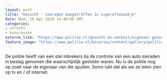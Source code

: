 ```yaml
---
layout: post
title: "Gezocht - Sieraden aangetroffen in sigarettenpakje"
date: Wed, 18 Apr 2018 14:40:00 GMT
categories: 
- utrecht 
- bunschoten 
externe_link: "https://www.politie.nl/gezocht-en-vermist/eigenaar-gezocht/2018/april/03-bunschoten-18-sieraden.html"
feature_image: "https://www.politie.nl/binaries/content/gallery/politie/gezocht/gestolen-gevonden/2018/april/03-mn/bunschoten-18-sieraden2.jpg"
---
```


De politie heeft van een stel inbrekers bij de controle van een auto sieraden in beslag genomen die waarschijnlijk gestolen waren. Nu is de politie nog op zoek naar de eigenaar van die spullen. Soms lukt dat als we ze laten zien op tv en / of internet.
